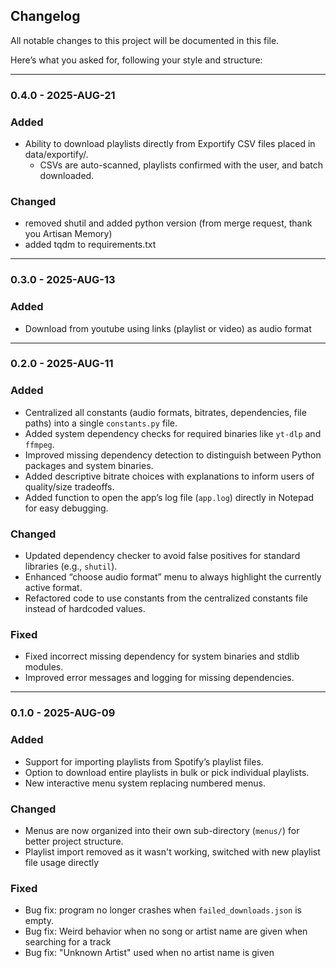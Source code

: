 ## Changelog

All notable changes to this project will be documented in this file.

Here’s what you asked for, following your style and structure:

---

### 0.4.0 - 2025-AUG-21

### Added

- Ability to download playlists directly from Exportify CSV files placed in data/exportify/.
    - CSVs are auto-scanned, playlists confirmed with the user, and batch downloaded.

### Changed
- removed shutil and added python version (from merge request, thank you Artisan Memory)
- added tqdm to requirements.txt

---

### 0.3.0 - 2025-AUG-13

### Added

- Download from youtube using links (playlist or video) as audio format

---

### 0.2.0 - 2025-AUG-11

### Added

- Centralized all constants (audio formats, bitrates, dependencies, file paths) into a single `constants.py` file.
- Added system dependency checks for required binaries like `yt-dlp` and `ffmpeg`.
- Improved missing dependency detection to distinguish between Python packages and system binaries.
- Added descriptive bitrate choices with explanations to inform users of quality/size tradeoffs.
- Added function to open the app’s log file (`app.log`) directly in Notepad for easy debugging.

### Changed

- Updated dependency checker to avoid false positives for standard libraries (e.g., `shutil`).
- Enhanced “choose audio format” menu to always highlight the currently active format.
- Refactored code to use constants from the centralized constants file instead of hardcoded values.

### Fixed

- Fixed incorrect missing dependency for system binaries and stdlib modules.
- Improved error messages and logging for missing dependencies.

---

### 0.1.0 - 2025-AUG-09

### Added
- Support for importing playlists from Spotify’s playlist files.
- Option to download entire playlists in bulk or pick individual playlists.
- New interactive menu system replacing numbered menus.

### Changed
- Menus are now organized into their own sub-directory (`menus/`) for better project structure.
- Playlist import removed as it wasn't working, switched with new playlist file usage directly

### Fixed
- Bug fix: program no longer crashes when `failed_downloads.json` is empty.
- Bug fix: Weird behavior when no song or artist name are given when searching for a track
- Bug fix: "Unknown Artist" used when no artist name is given